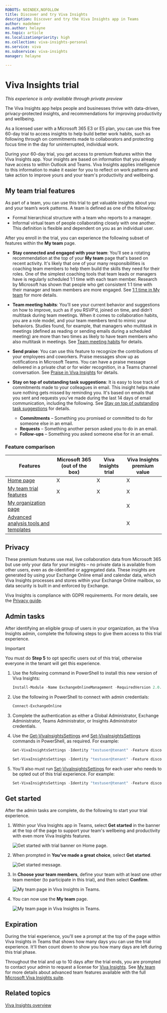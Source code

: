 ```yaml
---
ROBOTS: NOINDEX,NOFOLLOW
title: Discover and try Viva Insights
description: Discover and try the Viva Insights app in Teams 
author: madehmer
ms.author: helayne
ms.topic: article
ms.localizationpriority: high 
ms.collection: viva-insights-personal
ms.service: viva
ms.subservice: viva-insights
manager: helayne

---
```


# Viva Insights trial

*This experience is only available through private preview*

The Viva Insights app helps people and businesses thrive with data-driven, privacy-protected insights, and recommendations for improving productivity and wellbeing.

As a licensed user with a Microsoft 365 E3 or E5 plan, you can use this free 60-day trial to access insights to help build better work habits, such as following through on commitments made to collaborators and protecting focus time in the day for uninterrupted, individual work.

During your 60-day trial, you get access to premium features within the Viva Insights app. Your insights are based on information that you already have access to within Outlook and Teams. Viva Insights applies intelligence to this information to make it easier for you to reflect on work patterns and take action to improve yours and your team's productivity and wellbeing.

## My team trial features

As part of a team, you can use this trial to get valuable insights about you and your team’s work patterns. A team is defined as one of the following:

* Formal hierarchical structure with a team who reports to a manager.
* Informal virtual team of people collaborating closely with one another. This definition is flexible and dependent on you as an individual user.

After you enroll in the trial, you can experience the following subset of features within the **My team** page.

* **Stay connected and engaged with your team**: You'll see a rotating recommendation at the top of your **My team** page that's based on recent activity. It's likely that one of your many responsibilities is coaching team members to help them build the skills they need for their roles. One of the simplest coaching tools that team leads or managers have is regularly scheduled 1:1 time with each team member. Research by Microsoft has shown that people who get consistent 1:1 time with their manager and team members are more engaged. See [1:1 time in My team](../../use/myteam.md#11-time) for more details.

* **Team meeting habits**: You’ll see your current behavior and suggestions on how to improve, such as if you RSVP’d, joined on time, and didn’t multitask during team meetings. When it comes to collaboration habits, you are a role model, and your team members tend to mimic your behaviors. Studies found, for example, that managers who multitask in meetings (defined as reading or sending emails during a scheduled meeting) are more than two times as likely to have team members who also multitask in meetings. See [Team meeting habits](../../use/myteam.md#team-meeting-habits) for details.

* **Send praise**: You can use this feature to recognize the contributions of your employees and coworkers. Praise messages show up as notifications in Microsoft Teams. You can have a praise message delivered in a private chat or for wider recognition, in a Teams channel conversation. See [Praise in Viva Insights](../teams/viva-insights-praise.md) for details.

* **Stay on top of outstanding task suggestions**: It is easy to lose track of commitments made to your colleagues in email. This insight helps make sure nothing gets missed by reminding you. It's based on emails that you sent and requests you've made during the last 14 days of email communication, including the following. See [Stay on top of outstanding task suggestions](../teams/viva-insights-stay-connected.md#stay-on-top-of-outstanding-task-suggestions) for details.

  * **Commitments** – Something you promised or committed to do for someone else in an email.
  * **Requests** – Something another person asked you to do in an email.
  * **Follow-ups** – Something you asked someone else for in an email.

### Feature comparison

Features | Microsoft 365 (out of the box) | Viva Insights trial | Viva Insights premium value
-----------|------------|-------|--------
[Home page](../teams/viva-insights-home.md) | X | X | X
[My team trial features](#my-team-trial-features)| X | X | X
[My organization page](../../use/viva-insights-my-org.md) |&nbsp; |&nbsp; | X
[Advanced analysis tools and templates](../../index-orig.md) | &nbsp;| &nbsp; | X

## Privacy

These premium features use real, live collaboration data from Microsoft 365 but use only your data for your insights – no private data is available from other users, even as de-identified or aggregated data. These insights are generated by using your Exchange Online email and calendar data, which Viva Insights processes and stores within your Exchange Online mailbox, so data security is built in and enforced by Exchange.

Viva Insights is compliance with GDPR requirements. For more details, see the [Privacy guide](../teams/viva-teams-app-privacy.md).

## Admin tasks

After identifying an eligible group of users in your organization, as the Viva Insights admin, complete the following steps to give them access to this trial experience.

>[!Important]
>You must do **Step 5** to opt specific users out of this trial, otherwise everyone in the tenant will get this experience.

1. Use the following command in PowerShell to install this new version of Viva Insights:

   ```PowerShell
   Install-Module -Name ExchangeOnlineManagement -RequiredVersion 2.0.6-preview4 -AllowPrerelease
   ```

2. Use the following in PowerShell to connect with admin credentials:

   ```PowerShell
   Connect-ExchangeOnline
   ```

3. Complete the authentication as either a Global Administrator, Exchange Administrator, Teams Administrator, or Insights Administrator credentials.
4. Use the [Get-VivaInsightsSettings](/powershell/module/exchange/get-vivainsightssettings) and [Set-VivaInsightsSettings](/powershell/module/exchange/set-vivainsightssettings) commands in PowerShell, as required. For example:

   ```PowerShell
   Get-VivaInsightsSettings -Identity "testuser@tenant" -Feature discovertrybuy
   ```

   ```PowerShell
   Set-VivaInsightsSettings -Identity "testuser@tenant" -Feature discovertrybuy -Enabled $True
   ```

5. You'll also must run [Set-VivaInsightsSettings](/powershell/module/exchange/set-vivainsightssettings) for each user who needs to be opted out of this trial experience. For example:

   ```PowerShell
   Set-VivaInsightsSettings -Identity "testuser@tenant" -Feature discovertrybuy -Enabled $False
   ```

## Get started

After the admin tasks are complete, do the following to start your trial experience.

1. Within your Viva Insights app in Teams, select **Get started** in the banner at the top of the page to support your team's wellbeing and productivity with even more Viva Insights features.

   ![Get started with trial banner on Home page.](../../images/mya/overview/trial-banner.png)

2. When prompted in **You've made a great choice**, select **Get started**.

   ![Get started message.](../../images/mya/overview/trial-message.png)

3. In **Choose your team members**, define your team with at least one other team member (to participate in this trial), and then select **Confirm**.

   ![My team page in Viva Insights in Teams.](../../images/mya/overview/trial-team.png)

4. You can now use the **My team** page.

   ![My team page in Viva Insights in Teams.](../../images/mya/overview/trial-myteam.png)

## Expiration

During the trial experience, you'll see a prompt at the top of the page within Viva Insights in Teams that shows how many days you can use the trial experience. It'll then count down to show you how many days are left during this trial phase.

Throughout the trial and up to 10 days after the trial ends, you are prompted to contact your admin to request a license for [Viva Insights](https://www.microsoft.com/microsoft-viva/insights/). See [My team](../../use/myteam-explore.md) for more details about advanced team features available with the full [Microsoft Viva Insights suite](https://www.microsoft.com/microsoft-viva/buy-insights).

## Related topics

[Viva Insights overview](../teams/viva-teams-app.md)
